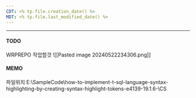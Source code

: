 ```yaml
---
CDT: <% tp.file.creation_date() %>
MDT: <% tp.file.last_modified_date() %>
---
```

---

#### TODO
WRPREPO 작업할것
![[Pasted image 20240522234306.png]]
#### MEMO

파일위치
E:\SampleCode\how-to-implement-t-sql-language-syntax-highlighting-by-creating-syntax-highlight-tokens-e4139-19.1.6-\CS
